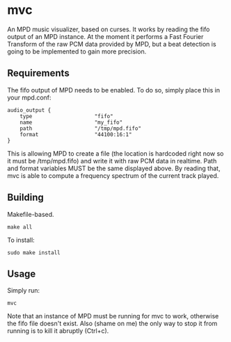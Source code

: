 # mvc

An MPD music visualizer, based on curses. It works by reading the fifo output of an MPD instance. 
At the moment it performs a Fast Fourier Transform of the raw PCM data provided by MPD, but a beat detection is going to be implemented to gain more precision.

## Requirements

The fifo output of MPD needs to be enabled. To do so, simply place this in your mpd.conf:

```
audio_output {
    type                    "fifo"
	name                    "my_fifo"
	path                    "/tmp/mpd.fifo"
	format                  "44100:16:1"
}
```
This is allowing MPD to create a file (the location is hardcoded right now so it must be /tmp/mpd.fifo) and write it with raw PCM data in realtime.
Path and format variables MUST be the same displayed above.
By reading that, mvc is able to compute a frequency spectrum of the current track played.

## Building

Makefile-based.  
```
make all
```

To install:
```
sudo make install
```

## Usage

Simply run:

```
mvc
```

Note that an instance of MPD must be running for mvc to work, otherwise the fifo file doesn't exist.
Also (shame on me) the only way to stop it from running is to kill it abruptly (Ctrl+c).
